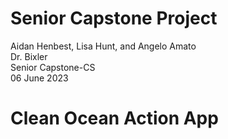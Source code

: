 # Senior Capstone Project

Aidan Henbest, Lisa Hunt, and Angelo Amato\
Dr. Bixler\
Senior Capstone-CS\
06 June 2023

# Clean Ocean Action App
